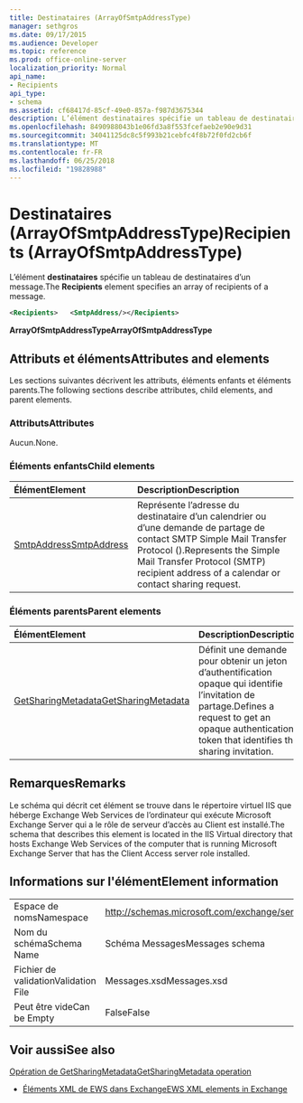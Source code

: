 ```yaml
---
title: Destinataires (ArrayOfSmtpAddressType)
manager: sethgros
ms.date: 09/17/2015
ms.audience: Developer
ms.topic: reference
ms.prod: office-online-server
localization_priority: Normal
api_name:
- Recipients
api_type:
- schema
ms.assetid: cf68417d-85cf-49e0-857a-f987d3675344
description: L’élément destinataires spécifie un tableau de destinataires d’un message.
ms.openlocfilehash: 8490988043b1e06fd3a8f553fcefaeb2e90e9d31
ms.sourcegitcommit: 34041125dc8c5f993b21cebfc4f8b72f0fd2cb6f
ms.translationtype: MT
ms.contentlocale: fr-FR
ms.lasthandoff: 06/25/2018
ms.locfileid: "19828988"
---
```

# <a name="recipients-arrayofsmtpaddresstype"></a><span data-ttu-id="763d5-103">Destinataires (ArrayOfSmtpAddressType)</span><span class="sxs-lookup"><span data-stu-id="763d5-103">Recipients (ArrayOfSmtpAddressType)</span></span>

<span data-ttu-id="763d5-104">L’élément **destinataires** spécifie un tableau de destinataires d’un message.</span><span class="sxs-lookup"><span data-stu-id="763d5-104">The **Recipients** element specifies an array of recipients of a message.</span></span> 
  
```xml
<Recipients>   <SmtpAddress/></Recipients>
```

 <span data-ttu-id="763d5-105">**ArrayOfSmtpAddressType**</span><span class="sxs-lookup"><span data-stu-id="763d5-105">**ArrayOfSmtpAddressType**</span></span>
## <a name="attributes-and-elements"></a><span data-ttu-id="763d5-106">Attributs et éléments</span><span class="sxs-lookup"><span data-stu-id="763d5-106">Attributes and elements</span></span>

<span data-ttu-id="763d5-107">Les sections suivantes décrivent les attributs, éléments enfants et éléments parents.</span><span class="sxs-lookup"><span data-stu-id="763d5-107">The following sections describe attributes, child elements, and parent elements.</span></span>
  
### <a name="attributes"></a><span data-ttu-id="763d5-108">Attributs</span><span class="sxs-lookup"><span data-stu-id="763d5-108">Attributes</span></span>

<span data-ttu-id="763d5-109">Aucun.</span><span class="sxs-lookup"><span data-stu-id="763d5-109">None.</span></span>
  
### <a name="child-elements"></a><span data-ttu-id="763d5-110">Éléments enfants</span><span class="sxs-lookup"><span data-stu-id="763d5-110">Child elements</span></span>

|<span data-ttu-id="763d5-111">**Élément**</span><span class="sxs-lookup"><span data-stu-id="763d5-111">**Element**</span></span>|<span data-ttu-id="763d5-112">**Description**</span><span class="sxs-lookup"><span data-stu-id="763d5-112">**Description**</span></span>|
|:-----|:-----|
|[<span data-ttu-id="763d5-113">SmtpAddress</span><span class="sxs-lookup"><span data-stu-id="763d5-113">SmtpAddress</span></span>](smtpaddress.md) <br/> |<span data-ttu-id="763d5-114">Représente l’adresse du destinataire d’un calendrier ou d’une demande de partage de contact SMTP Simple Mail Transfer Protocol ().</span><span class="sxs-lookup"><span data-stu-id="763d5-114">Represents the Simple Mail Transfer Protocol (SMTP) recipient address of a calendar or contact sharing request.</span></span>  <br/> |
   
### <a name="parent-elements"></a><span data-ttu-id="763d5-115">Éléments parents</span><span class="sxs-lookup"><span data-stu-id="763d5-115">Parent elements</span></span>

|<span data-ttu-id="763d5-116">**Élément**</span><span class="sxs-lookup"><span data-stu-id="763d5-116">**Element**</span></span>|<span data-ttu-id="763d5-117">**Description**</span><span class="sxs-lookup"><span data-stu-id="763d5-117">**Description**</span></span>|
|:-----|:-----|
|[<span data-ttu-id="763d5-118">GetSharingMetadata</span><span class="sxs-lookup"><span data-stu-id="763d5-118">GetSharingMetadata</span></span>](getsharingmetadata.md) <br/> |<span data-ttu-id="763d5-119">Définit une demande pour obtenir un jeton d’authentification opaque qui identifie l’invitation de partage.</span><span class="sxs-lookup"><span data-stu-id="763d5-119">Defines a request to get an opaque authentication token that identifies the sharing invitation.</span></span>  <br/> |
   
## <a name="remarks"></a><span data-ttu-id="763d5-120">Remarques</span><span class="sxs-lookup"><span data-stu-id="763d5-120">Remarks</span></span>

<span data-ttu-id="763d5-121">Le schéma qui décrit cet élément se trouve dans le répertoire virtuel IIS que héberge Exchange Web Services de l’ordinateur qui exécute Microsoft Exchange Server qui a le rôle de serveur d’accès au Client est installé.</span><span class="sxs-lookup"><span data-stu-id="763d5-121">The schema that describes this element is located in the IIS Virtual directory that hosts Exchange Web Services of the computer that is running Microsoft Exchange Server that has the Client Access server role installed.</span></span>
  
## <a name="element-information"></a><span data-ttu-id="763d5-122">Informations sur l'élément</span><span class="sxs-lookup"><span data-stu-id="763d5-122">Element information</span></span>

|||
|:-----|:-----|
|<span data-ttu-id="763d5-123">Espace de noms</span><span class="sxs-lookup"><span data-stu-id="763d5-123">Namespace</span></span>  <br/> |http://schemas.microsoft.com/exchange/services/2006/messages  <br/> |
|<span data-ttu-id="763d5-124">Nom du schéma</span><span class="sxs-lookup"><span data-stu-id="763d5-124">Schema Name</span></span>  <br/> |<span data-ttu-id="763d5-125">Schéma Messages</span><span class="sxs-lookup"><span data-stu-id="763d5-125">Messages schema</span></span>  <br/> |
|<span data-ttu-id="763d5-126">Fichier de validation</span><span class="sxs-lookup"><span data-stu-id="763d5-126">Validation File</span></span>  <br/> |<span data-ttu-id="763d5-127">Messages.xsd</span><span class="sxs-lookup"><span data-stu-id="763d5-127">Messages.xsd</span></span>  <br/> |
|<span data-ttu-id="763d5-128">Peut être vide</span><span class="sxs-lookup"><span data-stu-id="763d5-128">Can be Empty</span></span>  <br/> |<span data-ttu-id="763d5-129">False</span><span class="sxs-lookup"><span data-stu-id="763d5-129">False</span></span>  <br/> |
   
## <a name="see-also"></a><span data-ttu-id="763d5-130">Voir aussi</span><span class="sxs-lookup"><span data-stu-id="763d5-130">See also</span></span>



[<span data-ttu-id="763d5-131">Opération de GetSharingMetadata</span><span class="sxs-lookup"><span data-stu-id="763d5-131">GetSharingMetadata operation</span></span>](getsharingmetadata-operation.md)


- [<span data-ttu-id="763d5-132">Éléments XML de EWS dans Exchange</span><span class="sxs-lookup"><span data-stu-id="763d5-132">EWS XML elements in Exchange</span></span>](ews-xml-elements-in-exchange.md)

